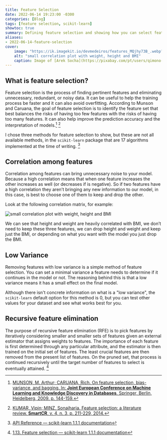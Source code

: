 ```yaml
---
title: Feature Selection
date: 2022-06-14 19:23:00 -0300
categories: [Blog]
tags: [feature selection, scikit-learn]
showtoc: true
summary: Defining feature selection and showing how you can select features in Machine Learning
aliases:
- 2022-06-14-feature-selection
cover:
    image: "https://ik.imagekit.io/devmedeiros/features_MQjhy73B_.webp?tr=w-700"
    alt: "small correlation plot with weight, height and BMI"
    caption: Image of [Arek Socha](https://pixabay.com/pt/users/qimono-1962238/?utm_source=link-attribution&amp;utm_medium=referral&amp;utm_campaign=image&amp;utm_content=1872665) by [Pixabay](https://pixabay.com/pt//?utm_source=link-attribution&amp;utm_medium=referral&amp;utm_campaign=image&amp;utm_content=1872665)
---
```


## What is feature selection?

Feature selection is the process of finding pertinent features and eliminating unnecessary, redundant, or noisy data. It can be useful to help the training process be faster and it can also avoid overfitting. According to Munson and Caruana, the goal of feature selection is to identify the feature set that best balances the risks of having too few features with the risks of having too many features. It can also help improve the prediction accuracy and the interpretation of models.[^1] [^2]

I chose three methods for feature selection to show, but these are not all available methods, in the `scikit-learn` package that are 17 algorithms implemented at the time of writing. [^3]

## Correlation among features

Correlation among features can bring unnecessary noise to your model. Because a high correlation means that when one feature increases the other increases as well (or decreases if is negative). So if two features have a high correlation they aren’t bringing any new information to our model, in this case, is best to choose one of them to keep and drop the other.

Look at the following correlation matrix, for example:

![small correlation plot with weight, height and BMI](https://ik.imagekit.io/devmedeiros/out_w4T4rFn5h.png?ik-sdk-version=javascript-1.4.3&updatedAt=1655244061311#center)

We can see that height and weight are heavily correlated with BMI, we don’t need to keep these three features, we can drop height and weight and keep just the BMI, or depending on what you want with the model you just drop the BMI.

## Low Variance

Removing features with low variance is a simple method of feature selection. You can set a minimal variance a feature needs to determine if it continues in the model or not. The reasoning behind this is that a low variance means it has a small effect on the final model.

Although there isn't concrete information on what is a "low variance", the `scikit-learn` default option for this method is 0, but you can test other values for your dataset and see what works best for you.

## Recursive feature elimination

The purpose of recursive feature elimination (RFE) is to pick features by iteratively considering smaller and smaller sets of features given an external estimator that assigns weights to features. The importance of each feature is first determined through any particular attribute, and the estimator is then trained on the initial set of features. The least crucial features are then removed from the present list of features. On the pruned set, that process is continued recursively until the target number of features to select is eventually attained. [^4]


[^1]: [MUNSON, M. Arthur; CARUANA, Rich. On feature selection, bias-variance, and bagging. In: **Joint European Conference on Machine Learning and Knowledge Discovery in Databases**. Springer, Berlin, Heidelberg, 2009. p. 144-159.](https://link.springer.com/chapter/10.1007/978-3-642-04174-7_10)

[^2]: [KUMAR, Vipin; MINZ, Sonajharia. Feature selection: a literature review. **SmartCR**, v. 4, n. 3, p. 211-229, 2014.](https://faculty.cc.gatech.edu/~hic/CS7616/Papers/Kumar-Minz-2014.pdf)

[^3]: [API Reference — scikit-learn 1.1.1 documentation](https://scikit-learn.org/stable/modules/classes.html#module-sklearn.feature_selection)

[^4]: [1.13. Feature selection — scikit-learn 1.1.1 documentation](https://scikit-learn.org/stable/modules/feature_selection.html)